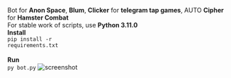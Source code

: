 Bot for <b>Anon Space</b>, <b>Blum</b>, <b>Clicker</b> for <b>telegram tap games</b>, AUTO <b>Cipher</b> for <b>Hamster Combat</b><br/>
For stable work of scripts, use <b>Python 3.11.0</b><br/>
<b>Install</b><br/>
<code>pip install -r requirements.txt</code><br/><br/>
<b>Run</b><br/>
<code>py bot.py</code>
![screenshot](https://github.com/excroll/abclicker/blob/main/image.gif)
